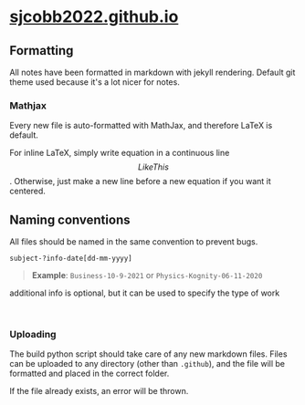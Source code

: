 # [sjcobb2022.github.io](sjcobb2022.github.io)


## Formatting

All notes have been formatted in markdown with jekyll rendering. Default git theme used because it's a lot nicer for notes.

### Mathjax

Every new file is auto-formatted with MathJax, and therefore LaTeX is default.

For inline LaTeX, simply write equation in a continuous line $$Like This$$. Otherwise, just make a new line before a new equation if you want it centered.


## Naming conventions

All files should be named in the same convention to prevent bugs.

```subject-?info-date[dd-mm-yyyy]```


> **Example**: ```Business-10-9-2021``` or ```Physics-Kognity-06-11-2020```

additional info is optional, but it can be used to specify the type of work



<br/>

### Uploading

The build python script should take care of any new markdown files. Files can be uploaded to any directory (other than ```.github```), and the file will be formatted and placed in the correct folder.

If the file already exists, an error will be thrown.